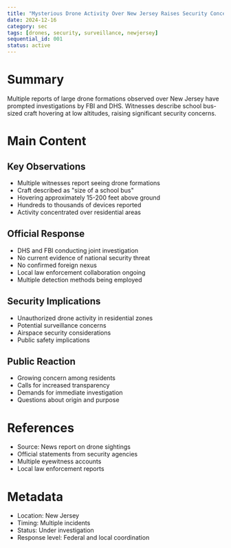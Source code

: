```yaml
---
title: "Mysterious Drone Activity Over New Jersey Raises Security Concerns"
date: 2024-12-16
category: sec
tags: [drones, security, surveillance, newjersey]
sequential_id: 001
status: active
---
```


# Summary
Multiple reports of large drone formations observed over New Jersey have prompted investigations by FBI and DHS. Witnesses describe school bus-sized craft hovering at low altitudes, raising significant security concerns.

# Main Content

## Key Observations
- Multiple witnesses report seeing drone formations
- Craft described as "size of a school bus"
- Hovering approximately 15-200 feet above ground
- Hundreds to thousands of devices reported
- Activity concentrated over residential areas

## Official Response
- DHS and FBI conducting joint investigation
- No current evidence of national security threat
- No confirmed foreign nexus
- Local law enforcement collaboration ongoing
- Multiple detection methods being employed

## Security Implications
- Unauthorized drone activity in residential zones
- Potential surveillance concerns
- Airspace security considerations
- Public safety implications

## Public Reaction
- Growing concern among residents
- Calls for increased transparency
- Demands for immediate investigation
- Questions about origin and purpose

# References
- Source: News report on drone sightings
- Official statements from security agencies
- Multiple eyewitness accounts
- Local law enforcement reports

# Metadata
- Location: New Jersey
- Timing: Multiple incidents
- Status: Under investigation
- Response level: Federal and local coordination
